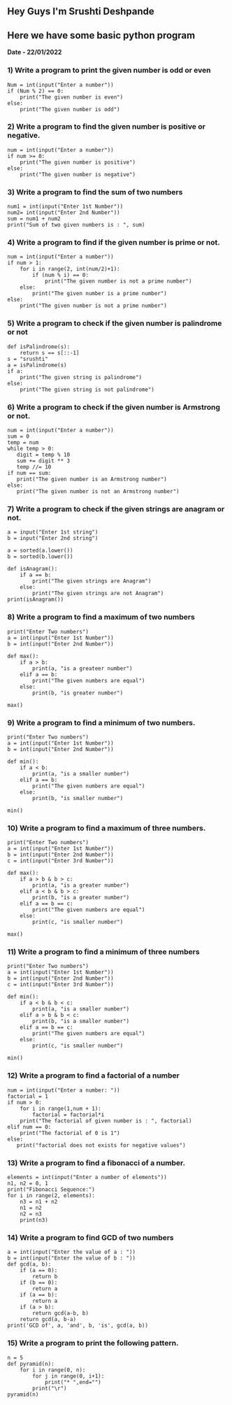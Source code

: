 ## Hey Guys I'm Srushti Deshpande ##
## Here we have some basic python program  ##
**Date - 22/01/2022**

### 1) Write a program to print the given number is odd or even 

```
Num = int(input("Enter a number"))
if (Num % 2) == 0:
    print("The given number is even")
else:
    print("The given number is odd")
```     
### 2)  Write a program to find the given number is positive or negative.  ###

```
num = int(input("Enter a number"))
if num >= 0:
    print("The given number is positive")
else:
    print("The given number is negative")
```

### 3) Write a program to find the sum of two numbers ###

```
num1 = int(input("Enter 1st Number"))
num2= int(input("Enter 2nd Number"))
sum = num1 + num2
print("Sum of two given numbers is : ", sum)

```
### 4) Write a program to find if the given number is prime or not. ###

```
num = int(input("Enter a number"))
if num > 1:
    for i in range(2, int(num/2)+1):
        if (num % i) == 0:
            print("The given number is not a prime number")
    else:
        print("The given number is a prime number")
else:
    print("The given number is not a prime number")

```
### 5) Write a program to check if the given number is palindrome or not ###

```
def isPalindrome(s):
    return s == s[::-1]
s = "srushti"
a = isPalindrome(s)
if a:
    print("The given string is palindrome")
else:
    print("The given string is not palindrome")

```
### 6) Write a program to check if the given number is Armstrong or not. ###

```
num = int(input("Enter a number"))
sum = 0
temp = num
while temp > 0:
   digit = temp % 10
   sum += digit ** 3
   temp //= 10
if num == sum:
   print("The given number is an Armstrong number")
else:
   print("The given number is not an Armstrong number")

```
### 7) Write a program to check if the given strings are anagram or not.  ###

```
a = input("Enter 1st string")
b = input("Enter 2nd string")

a = sorted(a.lower())
b = sorted(b.lower())

def isAnagram():
    if a == b:
        print("The given strings are Anagram")
    else:
        print("The given strings are not Anagram")
print(isAnagram())

```
### 8) Write a program to find a maximum of two numbers ###

```
print("Enter Two numbers")
a = int(input("Enter 1st Number"))
b = int(input("Enter 2nd Number"))

def max():
    if a > b:
        print(a, "is a greateer number")
    elif a == b:
        print("The given numbers are equal")
    else:
        print(b, "is greater number")

max()

```
### 9) Write a program to find a minimum of two numbers. ###

```
print("Enter Two numbers")
a = int(input("Enter 1st Number"))
b = int(input("Enter 2nd Number"))

def min():
    if a < b:
        print(a, "is a smaller number")
    elif a == b:
        print("The given numbers are equal")
    else:
        print(b, "is smaller number")

min()

```
### 10) Write a program to find a maximum of three numbers.

```
print("Enter Two numbers")
a = int(input("Enter 1st Number"))
b = int(input("Enter 2nd Number"))
c = int(input("Enter 3rd Number"))

def max():
    if a > b & b > c:
        print(a, "is a greater number")
    elif a < b & b > c:
        print(b, "is a greater number")
    elif a == b == c:
        print("The given numbers are equal")
    else:
        print(c, "is smaller number")

max()
```
### 11) Write a program to find a minimum of three numbers
```
print("Enter Two numbers")
a = int(input("Enter 1st Number"))
b = int(input("Enter 2nd Number"))
c = int(input("Enter 3rd Number"))

def min():
    if a < b & b < c:
        print(a, "is a smaller number")
    elif a > b & b < c:
        print(b, "is a smaller number")
    elif a == b == c:
        print("The given numbers are equal")
    else:
        print(c, "is smaller number")

min()
```
### 12) Write a program to find a factorial of a number
```
num = int(input("Enter a number: "))
factorial = 1
if num > 0:
    for i in range(1,num + 1):
        factorial = factorial*i
    print("The factorial of given number is : ", factorial)
elif num == 0:
    print("The factorial of 0 is 1")
else:
   print("factorial does not exists for negative values")
```
### 13) Write a program to find a fibonacci of a number.
```
elements = int(input("Enter a number of elements"))
n1, n2 = 0, 1
print("Fibonacci Sequence:")
for i in range(2, elements):
    n3 = n1 + n2
    n1 = n2
    n2 = n3
    print(n3)
```
### 14) Write a program to find GCD of two numbers
```
a = int(input("Enter the value of a : "))
b = int(input("Enter the value of b : "))
def gcd(a, b):
    if (a == 0):
        return b
    if (b == 0):
        return a
    if (a == b):
        return a
    if (a > b):
        return gcd(a-b, b)
    return gcd(a, b-a)
print('GCD of', a, 'and', b, 'is', gcd(a, b))
```
### 15) Write a program to print the following pattern.
```
n = 5
def pyramid(n):
    for i in range(0, n):
        for j in range(0, i+1):
            print("* ",end="")
        print("\r")
pyramid(n)
```

